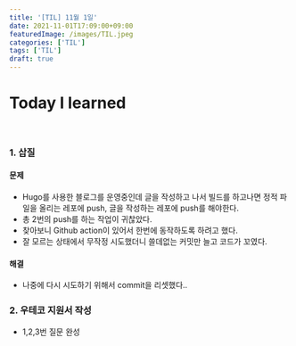 ```yaml
---
title: '[TIL] 11월 1일'
date: 2021-11-01T17:09:00+09:00
featuredImage: /images/TIL.jpeg
categories: ['TIL']
tags: ['TIL']
draft: true
---
```


# Today I learned

<br>

<!--more-->

### 1. 삽질

#### 문제

- Hugo를 사용한 블로그를 운영중인데 글을 작성하고 나서 빌드를 하고나면 정적 파일을 올리는 레포에 push, 글을 작성하는 레포에 push를 해야한다.
- 총 2번의 push를 하는 작업이 귀찮았다.
- 찾아보니 Github action이 있어서 한번에 동작하도록 하려고 했다.
- 잘 모르는 상태에서 무작정 시도했더니 쓸데없는 커밋만 늘고 코드가 꼬였다.

#### 해결

- 나중에 다시 시도하기 위해서 commit을 리셋했다..

### 2. 우테코 지원서 작성

- 1,2,3번 질문 완성
